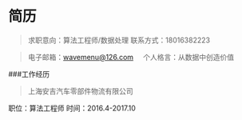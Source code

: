 # 简历
> 求职意向：算法工程师/数据处理 
> 联系方式：18016382223    

> 电子邮箱：wavemenu@126.com     
> 个人格言：从数据中创造价值

###工作经历
> 上海安吉汽车零部件物流有限公司

职位：算法工程师
时间：2016.4-2017.10
